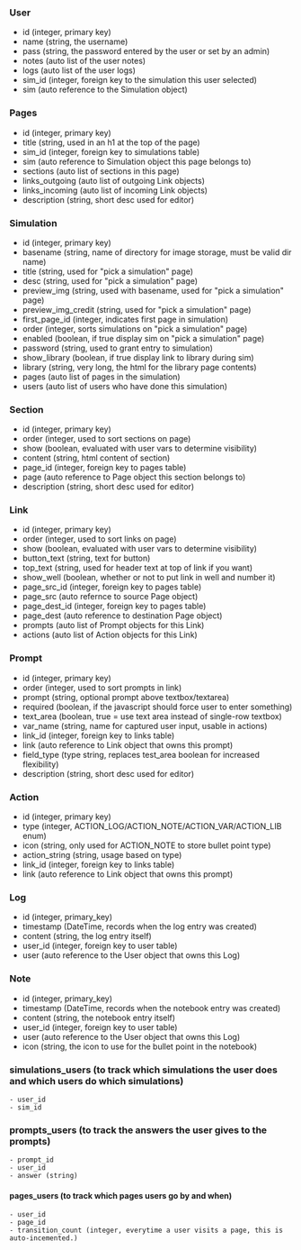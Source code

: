 ### User
- id (integer, primary key)
- name (string, the username)
- pass (string, the password entered by the user or set by an admin)
- notes (auto list of the user notes)
- logs (auto list of the user logs)
- sim_id (integer, foreign key to the simulation this user selected)
- sim (auto reference to the Simulation object)

### Pages
- id (integer, primary key)
- title (string, used in an h1 at the top of the page)
- sim_id (integer, foreign key to simulations table)
- sim (auto reference to Simulation object this page belongs to)
- sections (auto list of sections in this page)
- links_outgoing (auto list of outgoing Link objects)
- links_incoming (auto list of incoming Link objects)
- description (string, short desc used for editor)

### Simulation
- id (integer, primary key)
- basename (string, name of directory for image storage, must be valid dir name)
- title (string, used for "pick a simulation" page)
- desc (string, used for "pick a simulation" page)
- preview_img (string, used with basename, used for "pick a simulation" page)
- preview_img_credit (string, used for "pick a simulation" page)
- first_page_id (integer, indicates first page in simulation)
- order (integer, sorts simulations on "pick a simulation" page)
- enabled (boolean, if true display sim on "pick a simulation" page)
- password (string, used to grant entry to simulation)
- show_library (boolean, if true display link to library during sim)
- library (string, very long, the html for the library page contents)
- pages (auto list of pages in the simulation)
- users (auto list of users who have done this simulation)

### Section
- id (integer, primary key)
- order (integer, used to sort sections on page)
- show (boolean, evaluated with user vars to determine visibility)
- content (string, html content of section)
- page_id (integer, foreign key to pages table)
- page (auto reference to Page object this section belongs to)
- description (string, short desc used for editor)

### Link
- id (integer, primary key)
- order (integer, used to sort links on page)
- show (boolean, evaluated with user vars to determine visibility)
- button_text (string, text for button)
- top_text (string, used for header text at top of link if you want)
- show_well (boolean, whether or not to put link in well and number it)
- page_src_id (integer, foreign key to pages table)
- page_src (auto refernce to source Page object)
- page_dest_id (integer, foreign key to pages table)
- page_dest (auto reference to destination Page object)
- prompts (auto list of Prompt objects for this Link)
- actions (auto list of Action objects for this Link)

### Prompt
- id (integer, primary key)
- order (integer, used to sort prompts in link)
- prompt (string, optional prompt above textbox/textarea)
- required (boolean, if the javascript should force user to enter something)
- text_area (boolean, true = use text area instead of single-row textbox)
- var_name (string, name for captured user input, usable in actions)
- link_id (integer, foreign key to links table)
- link (auto reference to Link object that owns this prompt)
- field_type (type string, replaces test_area boolean for increased flexibility)
- description (string, short desc used for editor)

### Action
- id (integer, primary key)
- type (integer, ACTION_LOG/ACTION_NOTE/ACTION_VAR/ACTION_LIB enum)
- icon (string, only used for ACTION_NOTE to store bullet point type)
- action_string (string, usage based on type)
- link_id (integer, foreign key to links table)
- link (auto reference to Link object that owns this prompt)

### Log
- id (integer, primary_key)
- timestamp (DateTime, records when the log entry was created)
- content (string, the log entry itself)
- user_id (integer, foreign key to user table)
- user (auto reference to the User object that owns this Log)

### Note
- id (integer, primary_key)
- timestamp (DateTime, records when the notebook entry was created)
- content (string, the notebook entry itself)
- user_id (integer, foreign key to user table)
- user (auto reference to the User object that owns this Log)
- icon (string, the icon to use for the bullet point in the notebook)

### simulations_users (to track which simulations the user does and which users do which simulations)
    - user_id
    - sim_id

### prompts_users (to track the answers the user gives to the prompts)
    - prompt_id
    - user_id
    - answer (string)

#### pages_users (to track which pages users go by and when)
    - user_id
    - page_id
    - transition_count (integer, everytime a user visits a page, this is auto-incemented.)

